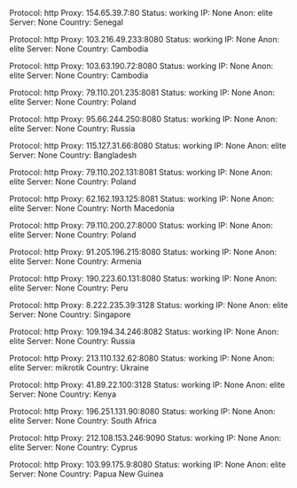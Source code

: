 Protocol: http
Proxy: 154.65.39.7:80
Status: working
IP: None
Anon: elite
Server: None
Country: Senegal

Protocol: http
Proxy: 103.216.49.233:8080
Status: working
IP: None
Anon: elite
Server: None
Country: Cambodia

Protocol: http
Proxy: 103.63.190.72:8080
Status: working
IP: None
Anon: elite
Server: None
Country: Cambodia

Protocol: http
Proxy: 79.110.201.235:8081
Status: working
IP: None
Anon: elite
Server: None
Country: Poland

Protocol: http
Proxy: 95.66.244.250:8080
Status: working
IP: None
Anon: elite
Server: None
Country: Russia

Protocol: http
Proxy: 115.127.31.66:8080
Status: working
IP: None
Anon: elite
Server: None
Country: Bangladesh

Protocol: http
Proxy: 79.110.202.131:8081
Status: working
IP: None
Anon: elite
Server: None
Country: Poland

Protocol: http
Proxy: 62.162.193.125:8081
Status: working
IP: None
Anon: elite
Server: None
Country: North Macedonia

Protocol: http
Proxy: 79.110.200.27:8000
Status: working
IP: None
Anon: elite
Server: None
Country: Poland

Protocol: http
Proxy: 91.205.196.215:8080
Status: working
IP: None
Anon: elite
Server: None
Country: Armenia

Protocol: http
Proxy: 190.223.60.131:8080
Status: working
IP: None
Anon: elite
Server: None
Country: Peru

Protocol: http
Proxy: 8.222.235.39:3128
Status: working
IP: None
Anon: elite
Server: None
Country: Singapore

Protocol: http
Proxy: 109.194.34.246:8082
Status: working
IP: None
Anon: elite
Server: None
Country: Russia

Protocol: http
Proxy: 213.110.132.62:8080
Status: working
IP: None
Anon: elite
Server: mikrotik
Country: Ukraine

Protocol: http
Proxy: 41.89.22.100:3128
Status: working
IP: None
Anon: elite
Server: None
Country: Kenya

Protocol: http
Proxy: 196.251.131.90:8080
Status: working
IP: None
Anon: elite
Server: None
Country: South Africa

Protocol: http
Proxy: 212.108.153.246:9090
Status: working
IP: None
Anon: elite
Server: None
Country: Cyprus

Protocol: http
Proxy: 103.99.175.9:8080
Status: working
IP: None
Anon: elite
Server: None
Country: Papua New Guinea

